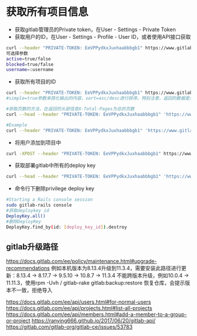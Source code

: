 # 获取所有项目信息
- 获取gitlab管理员的Private token，在User - Settings - Private Token
- 获取用户的ID，在User - Settings - Profile - User ID，或者使用API接口获取
```bash
curl --header "PRIVATE-TOKEN: EeVPPydkxJuxhaabbbgb1" https://www.gitlab.com/api/v4/users
可选择参数
active=true/false
blocked=true/false
username=:username
```
- 获取所有项目的ID
```bash
curl --header "PRIVATE-TOKEN: EeVPPydkxJuxhaabbbgb1" https://www.gitlab.com/api/v4/projects
#simple=true参数来简化输出的内容，sort=asc/desc进行排序。特别注意，返回的数据是分页的，每页默认20条，如果项目较多需要使用分页参数。per_page=20控制每页返回的条数，page=1控制当前页数

#获取页数的方法，在返回的头部信息X-Total-Pages为总的页数
curl --head --header "PRIVATE-TOKEN: EeVPPydkxJuxhaabbbgb1" 'https://www.gitlab.com/api/v4/projects'

#Example
curl --header "PRIVATE-TOKEN: EeVPPydkxJuxhaabbbgb1" 'https://www.gitlab.com/api/v4/projects?simple=ture&sort=desc&page=1&per_page=20'
```

- 将用户添加到项目中
```bash
curl -XPOST --header "PRIVATE-TOKEN: EeVPPydkxJuxhaabbbgb1" https://www.gitlab.com/api/v4/project/id/members --data "user_id=1&access_level=20"
```
- 获取部署gitlab中所有的deploy key
```bash
curl --head --header "PRIVATE-TOKEN: EeVPPydkxJuxhaabbbgb1" 'https://www.gitlab.com/api/v4/deploy_keys'
```

- 命令行下删除privilege deploy key
```bash
#Starting a Rails console session
sudo gitlab-rails console
#获取deploykey id
DeployKey.all()
#删除DeployKey
DeployKey.find_by(id: [deploy_key_id]).destroy
```

## gitlab升级路径
https://docs.gitlab.com/ee/policy/maintenance.html#upgrade-recommendations
例如本机版本为8.13.4升级到11.3.4，需要安装此路径进行更新：8.13.4 -> 8.17.7 -> 9.5.10 -> 10.8.7 -> 11.3.4
不能跨版本升级，例如10.0.4 -> 11.11.3，使用rpm -Uvh / gitlab-rake gitlab:backup:restore 恢复仓库，会提示版本不一致，拒绝导入

https://docs.gitlab.com/ee/api/users.html#for-normal-users
https://docs.gitlab.com/ee/api/projects.html#list-all-projects
https://docs.gitlab.com/ee/api/members.html#add-a-member-to-a-group-or-project
https://ranying666.github.io/2017/06/20/gitlab-api/
https://gitlab.com/gitlab-org/gitlab-ce/issues/53783